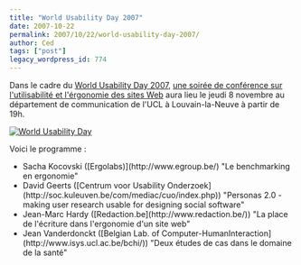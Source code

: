 ```yaml
---
title: "World Usability Day 2007"
date: 2007-10-22
permalink: 2007/10/22/world-usability-day-2007/
author: Ced
tags: ["post"]
legacy_wordpress_id: 774
---
```


Dans le cadre du [World Usability Day 2007](http://www.worldusabilityday.org/event/show/348), [une soirée de conférence sur l'utilisabilité et l'érgonomie des sites Web](http://www.worldusabilityday.org/event/show/348) aura lieu le jeudi 8 novembre au département de communication de l'UCL à Louvain-la-Neuve à partir de 19h.

[<img src="https://64k.be/wp-content/uploads/2007/10/wudlogo.gif" alt="World Usability Day" />](http://www.worldusabilityday.org/event/show/348)

<!-- excerpt -->

Voici le programme :
<ul>
	<li>Sacha Kocovski  ([Ergolabs)](http://www.egroup.be/)
"Le benchmarking en ergonomie"</li>
	<li>David Geerts  ([Centrum voor Usability Onderzoek](http://soc.kuleuven.be/com/mediac/cuo/index.php))
"Personas 2.0 - making user research usable for designing social software"</li>
	<li>Jean-Marc Hardy  ([Redaction.be](http://www.redaction.be/))
"La place de l'écriture dans l'ergonomie d'un site web"</li>
	<li>Jean Vanderdonckt ([Belgian Lab. of Computer-HumanInteraction](http://www.isys.ucl.ac.be/bchi/))
"Deux études de cas dans le domaine de la santé"</li>
</ul>
